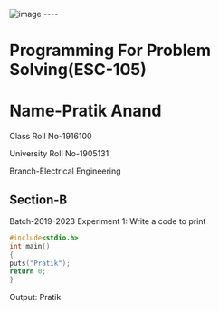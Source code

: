 ![image](https://www.gndec.ac.in/sites/default/logo.png)
      ----
# Programming For Problem Solving(ESC-105)
# Name-Pratik Anand

Class Roll No-1916100

University Roll No-1905131

Branch-Electrical Engineering

Section-B
----
Batch-2019-2023
Experiment 1: Write a code to print
```C
#include<stdio.h>
int main()
{
puts("Pratik");
return 0;
}

````
Output:
Pratik


